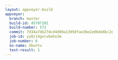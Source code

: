 ```yaml
---
layout: appveyor-build
appveyor:
  branch: master
  build-id: 45707201
  build-number: 572
  commit: 7d34a7db274cd4d09a13950fae36e2a96de8bc2c
  job-id: yy0j14gxcvbaho3m
  job-number: 6
  os-name: Ubuntu
  test-result: 1
---
```

